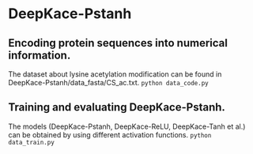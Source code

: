 # DeepKace-Pstanh
## Encoding protein sequences into numerical information.
The dataset about lysine acetylation modification can be found in DeepKace-Pstanh/data_fasta/CS_ac.txt.
`python data_code.py`
## Training and evaluating DeepKace-Pstanh.
The models (DeepKace-Pstanh, DeepKace-ReLU, DeepKace-Tanh et al.) can be obtained by using different activation functions.
`python data_train.py`
